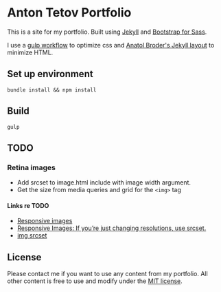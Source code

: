 # Anton Tetov Portfolio

This is a site for my portfolio. Built using [Jekyll](https://jekyllrb.com/) and [Bootstrap for Sass](https://github.com/twbs/bootstrap-sass).

I use a [gulp workflow](gulpfile.js) to optimize css and [Anatol Broder's Jekyll layout](http://jch.penibelst.de/) to minimize HTML.

## Set up environment

`bundle install && npm install`

## Build

`gulp`

## TODO

### Retina images

* Add srcset to image.html include with image width argument.
* Get the size from media queries and grid for the `<img>` tag

#### Links re TODO

* [Responsive images](https://developer.mozilla.org/en-US/docs/Learn/HTML/Multimedia_and_embedding/Responsive_images)
* [Responsive Images: If you’re just changing resolutions, use srcset.](https://css-tricks.com/responsive-images-youre-just-changing-resolutions-use-srcset/)
* [img srcset](https://html.com/attributes/img-srcset/)

## License

Please contact me if you want to use any content from my portfolio. All other content is free to use and modify under the [MIT license](https://opensource.org/licenses/MIT).

